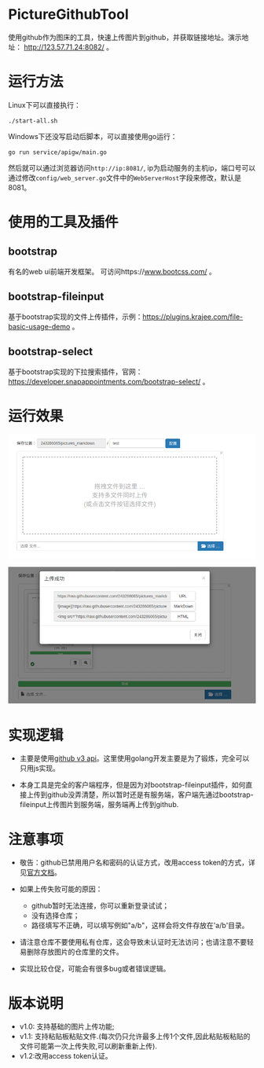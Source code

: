 # PictureGithubTool
使用github作为图床的工具，快速上传图片到github，并获取链接地址。演示地址： http://123.57.71.24:8082/ 。

# 运行方法
Linux下可以直接执行：
```
./start-all.sh
```

Windows下还没写启动后脚本，可以直接使用go运行：
```
go run service/apigw/main.go
```

然后就可以通过浏览器访问`http://ip:8081/`, ip为启动服务的主机ip，端口号可以通过修改`config/web_server.go`文件中的`WebServerHost`字段来修改，默认是8081。

# 使用的工具及插件
## bootstrap
有名的web ui前端开发框架。 可访问https://www.bootcss.com/ 。

## bootstrap-fileinput
基于bootstrap实现的文件上传插件，示例：https://plugins.krajee.com/file-basic-usage-demo 。

## bootstrap-select
基于bootstrap实现的下拉搜索插件，官网：https://developer.snapappointments.com/bootstrap-select/ 。


# 运行效果
![image](https://raw.githubusercontent.com/243286065/pictures_markdown/master/test/cbdb0a20d3b1ecda8469068d31cd3f79.png)

![image](https://raw.githubusercontent.com/243286065/pictures_markdown/master/test/66041c900017ef153dc7a2c0ca9c42fb.png)

# 实现逻辑
* 主要是使用[github v3 api](https://developer.github.com/v3/)。这里使用golang开发主要是为了锻炼，完全可以只用js实现。

* 本身工具是完全的客户端程序，但是因为对bootstrap-fileinput插件，如何直接上传到github没弄清楚，所以暂时还是有服务端，客户端先通过bootstrap-fileinput上传图片到服务端，服务端再上传到github.


# 注意事项
* 敬告：github已禁用用户名和密码的认证方式，改用access token的方式，详见[官方文档](https://docs.github.com/en/free-pro-team@latest/github/authenticating-to-github/creating-a-personal-access-token)。


* 如果上传失败可能的原因：
    * github暂时无法连接，你可以重新登录试试；
    * 没有选择仓库；
    * 路径填写不正确，可以填写例如"a/b"，这样会将文件存放在'a/b'目录。

* 请注意仓库不要使用私有仓库，这会导致未认证时无法访问；也请注意不要轻易删除存放图片的仓库里的文件。

* 实现比较仓促，可能会有很多bug或者错误逻辑。

# 版本说明
* v1.0: 支持基础的图片上传功能;
* v1.1: 支持粘贴板粘贴文件.(每次仍只允许最多上传1个文件,因此粘贴板粘贴的文件可能第一次上传失败,可以刷新重新上传).
* v1.2:改用access token认证。
